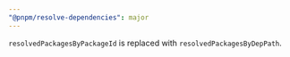 ```yaml
---
"@pnpm/resolve-dependencies": major
---
```


`resolvedPackagesByPackageId` is replaced with `resolvedPackagesByDepPath`.
